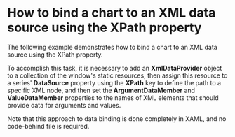 # How to bind a chart to an XML data source using the XPath property


<p>The following example demonstrates how to bind a chart to an XML data source using the XPath property.</p><p>To accomplish this task, it is necessary to add an <strong>XmlDataProvider</strong> object to a collection of the window's static resources, then assign this resource to a series' <strong>DataSource</strong> property using the <strong>XPath</strong> key to define the path to a specific XML node, and then set the <strong>ArgumentDataMember</strong> and <strong>ValueDataMember</strong> properties to the names of XML elements that should provide data for arguments and values.</p><p>Note that this approach to data binding is done completely in XAML, and no code-behind file is required.</p>

<br/>


